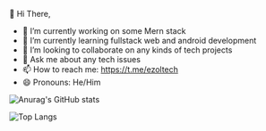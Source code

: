 
👋 Hi There,


- 🔭 I’m currently working on some Mern stack
- 🌱 I’m currently learning fullstack web and android development
- 👯 I’m looking to collaborate on any kinds of tech projects
- 💬 Ask me about any tech issues
- 📫 How to reach me: https://t.me/ezoltech
- 😄 Pronouns: He/Him

![Anurag's GitHub stats](https://github-readme-stats.vercel.app/api?username=ezoltech&theme=transparent&show_icons=true)



  
  
  
  
  ![Top Langs](https://github-readme-stats.vercel.app/api/top-langs/?username=ezolbest&layout=compact&langs_count=10&hide=html,css)




